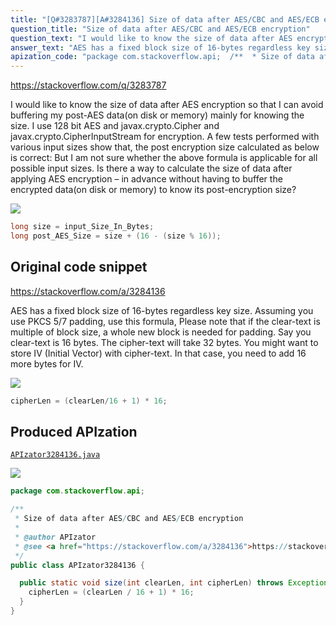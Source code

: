 ```yaml
---
title: "[Q#3283787][A#3284136] Size of data after AES/CBC and AES/ECB encryption"
question_title: "Size of data after AES/CBC and AES/ECB encryption"
question_text: "I would like to know the size of data after AES encryption so that I can avoid buffering my post-AES data(on disk or memory) mainly for knowing the size. I use 128 bit AES and javax.crypto.Cipher and javax.crypto.CipherInputStream for encryption. A few tests performed with various input sizes show that, the post encryption size calculated as below is correct: But I am not sure whether the above formula is applicable for all possible input sizes. Is there a way to calculate the size of data after applying AES encryption – in advance without having to buffer the encrypted data(on disk or memory) to know its post-encryption size?"
answer_text: "AES has a fixed block size of 16-bytes regardless key size. Assuming you use PKCS 5/7 padding, use this formula, Please note that if the clear-text is multiple of block size, a whole new block is needed for padding. Say you clear-text is 16 bytes. The cipher-text will take 32 bytes. You might want to store IV (Initial Vector) with cipher-text. In that case, you need to add 16 more bytes for IV."
apization_code: "package com.stackoverflow.api;  /**  * Size of data after AES/CBC and AES/ECB encryption  *  * @author APIzator  * @see <a href=\"https://stackoverflow.com/a/3284136\">https://stackoverflow.com/a/3284136</a>  */ public class APIzator3284136 {    public static void size(int clearLen, int cipherLen) throws Exception {     cipherLen = (clearLen / 16 + 1) * 16;   } }"
---
```


https://stackoverflow.com/q/3283787

I would like to know the size of data after AES encryption so that I can avoid buffering my post-AES data(on disk or memory) mainly for knowing the size.
I use 128 bit AES and javax.crypto.Cipher and javax.crypto.CipherInputStream for encryption.
A few tests performed with various input sizes show that, the post encryption size calculated as below is correct:
But I am not sure whether the above formula is applicable for all possible input sizes.
Is there a way to calculate the size of data after applying AES encryption – in advance without having to buffer the encrypted data(on disk or memory) to know its post-encryption size?


<div class="code-logo"><img src="/stackoverflow.png" /></div>

```java
long size = input_Size_In_Bytes; 
long post_AES_Size = size + (16 - (size % 16));
```


## Original code snippet

https://stackoverflow.com/a/3284136

AES has a fixed block size of 16-bytes regardless key size. Assuming you use PKCS 5/7 padding, use this formula,
Please note that if the clear-text is multiple of block size, a whole new block is needed for padding. Say you clear-text is 16 bytes. The cipher-text will take 32 bytes.
You might want to store IV (Initial Vector) with cipher-text. In that case, you need to add 16 more bytes for IV.

<div class="code-logo"><img src="/stackoverflow.png" /></div>

```java
cipherLen = (clearLen/16 + 1) * 16;
```

## Produced APIzation

[`APIzator3284136.java`](https://github.com/pasqualesalza/apization/raw/main/data/search/APIzator3284136.java)

<div class="code-logo"><img src="/apizator.png" /></div>

```java
package com.stackoverflow.api;

/**
 * Size of data after AES/CBC and AES/ECB encryption
 *
 * @author APIzator
 * @see <a href="https://stackoverflow.com/a/3284136">https://stackoverflow.com/a/3284136</a>
 */
public class APIzator3284136 {

  public static void size(int clearLen, int cipherLen) throws Exception {
    cipherLen = (clearLen / 16 + 1) * 16;
  }
}

```